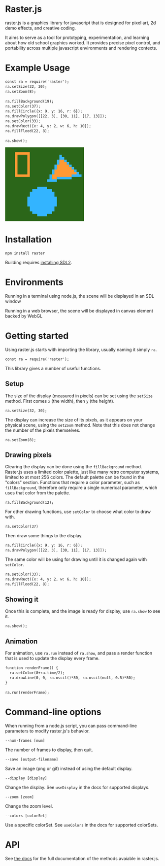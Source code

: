 # Raster.js

raster.js is a graphics library for javascript that is designed for pixel art, 2d demo effects, and creative coding.

It aims to serve as a tool for prototyping, experimentation, and learning about how old school graphics worked. It provides precise pixel control, and portability across multiple javascript environments and rendering contexts.

# Example Usage

```
const ra = require('raster');
ra.setSize(32, 30);
ra.setZoom(8);

ra.fillBackground(19);
ra.setColor(37);
ra.fillCircle({x: 9, y: 16, r: 6});
ra.drawPolygon([[22, 3], [30, 11], [17, 13]]);
ra.setColor(33);
ra.drawRect({x: 4, y: 2, w: 6, h: 10});
ra.fillFlood(22, 8);

ra.show();
```

![](asset/example.png)

# Installation

```
npm install raster
```

Building requires [installing SDL2](https://www.libsdl.org/download-2.0.php).

# Environments

Running in a terminal using node.js, the scene will be displayed in an SDL window

Running in a web browser, the scene will be displayed in canvas element backed by WebGL

# Getting started

Using raster.js starts with importing the library, usually naming it simply `ra`.

```
const ra = require('raster');
```

This library gives a number of useful functions.

## Setup

The size of the display (measured in pixels) can be set using the `setSize` method. First comes `x` (the width), then `y` (the height).

```
ra.setSize(32, 30);
```

The display can increase the size of its pixels, as it appears on your physical scene, using the `setZoom` method. Note that this does not change the number of the pixels themselves.

```
ra.setZoom(8);
```

## Drawing pixels

Clearing the display can be done using the `fillBackground` method. Raster.js uses a limited color palette, just like many retro computer systems, limited to at most 256 colors. The default palette can be found in the "colors" section. Functions that require a color parameter, such as `fillBackground`, therefore only require a single numerical parameter, which uses that color from the palette.

```
ra.fillBackground(12);
```

For other drawing functions, use `setColor` to choose what color to draw with.

```
ra.setColor(37)
```

Then draw some things to the display.

```
ra.fillCircle({x: 9, y: 16, r: 6});
ra.drawPolygon([[22, 3], [30, 11], [17, 13]]);
```

The same color will be using for drawing until it is changed again with `setColor`.

```
ra.setColor(33);
ra.drawRect({x: 4, y: 2, w: 6, h: 10});
ra.fillFlood(22, 8);
```

## Showing it

Once this is complete, and the image is ready for display, use `ra.show` to see it.

```
ra.show();
```

## Animation

For animation, use `ra.run` instead of `ra.show`, and pass a render function that is used to update the display every frame.

```
function renderFrame() {
  ra.setColor(8+ra.time/2);
  ra.drawLine(0, 0, ra.oscil()*80, ra.oscil(null, 0.5)*80);
}

ra.run(renderFrame);
```

# Command-line options

When running from a node.js script, you can pass command-line parameters to modify raster.js's behavior.

```
--num-frames [num]
```

The number of frames to display, then quit.

```
--save [output-filename]
```

Save an image (png or gif) instead of using the default display.

```
--display [display]
```

Change the display. See `useDisplay` in the docs for supported displays.

```
--zoom [zoom]
```

Change the zoom level.

```
--colors [colorSet]
```

Use a specific colorSet. See `useColors` in the docs for supported colorSets.

# API

See [the docs](docs.md) for the full documentation of the methods avaiable in raster.js.
